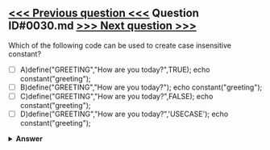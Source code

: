 [<<< Previous question <<<](0029.md)   Question ID#0030.md   [>>> Next question >>>](0031.md)
---

Which of the following code can be used to create case insensitive constant?

- [ ] A)define("GREETING","How are you today?",TRUE); 
echo constant("greeting");
- [ ] B)define("GREETING","How are you today?"); 
echo constant("greeting");
- [ ] C)define("GREETING","How are you today?",FALSE); 
echo constant("greeting");
- [ ] D)define("GREETING","How are you today?",'USECASE');
echo constant("greeting");

<details><summary><b>Answer</b></summary>
<p>
  Answer: <strong>A</strong>
</p>
</details>
